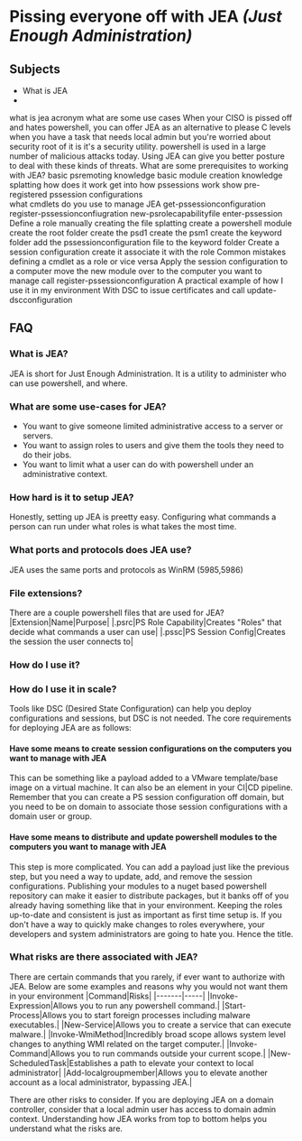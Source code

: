 # Pissing everyone off with JEA *(Just Enough Administration)*

## Subjects
* What is JEA
* 


what is jea
    acronym
what are some use cases
    When your CISO is pissed off and hates powershell, you can offer JEA as an alternative to please C levels
    when you have a task that needs local admin but you're worried about security
    root of it is it's a security utility.
    powershell is used in a large number of malicious attacks today. Using JEA can give you better posture to deal with these kinds of threats.
What are some prerequisites to working with JEA?
    basic psremoting knowledge
    basic module creation knowledge
    splatting
how does it work
    get into how pssessions work
    show pre-registered pssession configurations    
what cmdlets do you use to manage JEA
    get-pssessionconfiguration
    register-pssessionconfiugration
    new-psrolecapabilityfile
    enter-pssession
Define a role
    manually creating the file
    splatting
create a powershell module
    create the root folder
    create the psd1
    create the psm1
    create the keyword folder
    add the pssessionconfiguration file to the keyword folder
Create a session configuration
    create it
    associate it with the role
Common mistakes
    defining a cmdlet as a role or vice versa
Apply the session configuration to a computer
    move the new module over to the computer you want to manage
    call register-pssessionconfiguration
A practical example of how I use it in my environment
    With DSC to issue certificates and call update-dscconfiguration

## FAQ

### What is JEA?
JEA is short for Just Enough Administration. It is a utility to administer who can use powershell, and where.

### What are some use-cases for JEA?
* You want to give someone limited administrative access to a server or servers.
* You want to assign roles to users and give them the tools they need to do their jobs.
* You want to limit what a user can do with powershell under an administrative context.

### How hard is it to setup JEA?
Honestly, setting up JEA is preetty easy. Configuring what commands a person can run under what roles is what takes the most time.

### What ports and protocols does JEA use?
JEA uses the same ports and protocols as WinRM (5985,5986)

### File extensions?
There are a couple powershell files that are used for JEA?
|Extension|Name|Purpose|
|.psrc|PS Role Capability|Creates "Roles" that decide what commands a user can use|
|.pssc|PS Session Config|Creates the session the user connects to|

### How do I use it?

### How do I use it in scale?
Tools like DSC (Desired State Configuration) can help you deploy configurations and sessions, but DSC is not needed.
The core requirements for deploying JEA are as follows:

#### Have some means to create session configurations on the computers you want to manage with JEA
This can be something like a payload added to a VMware template/base image on a virtual machine. It can also be an element in your CI|CD pipeline. Remember that you can create a PS session configuration off domain, but you need to be on domain to associate those session configurations with a domain user or group.

#### Have some means to distribute and update powershell modules to the computers you want to manage with JEA
This step is more complicated. You can add a payload just like the previous step, but you need a way to update, add, and remove the session configurations. Publishing your modules to a nuget based powershell repository can make it easier to distribute packages, but it banks off of you already having something like that in your environment. Keeping the roles up-to-date and consistent is just as important as first time setup is. If you don't have a way to quickly make changes to roles everywhere, your developers and system administrators are going to hate you. Hence the title.

### What risks are there associated with JEA?
There are certain commands that you rarely, if ever want to authorize with JEA. Below are some examples and reasons why you would not want them in your environment
|Command|Risks|
|-------|-----|
|Invoke-Expression|Allows you to run any powershell command.|
|Start-Process|Allows you to start foreign processes including malware executables.|
|New-Service|Allows you to create a service that can execute malware.|
|Invoke-WmiMethod|Incredibly broad scope allows system level changes to anything WMI related on the target computer.|
|Invoke-Command|Allows you to run commands outside your current scope.|
|New-ScheduledTask|Establishes a path to elevate your context to local administrator|
|Add-localgroupmember|Allows you to elevate another account as a local administrator, bypassing JEA.|

There are other risks to consider. If you are deploying JEA on a domain controller, consider that a local admin user has access to domain admin context. Understanding how JEA works from top to bottom helps you understand what the risks are.

